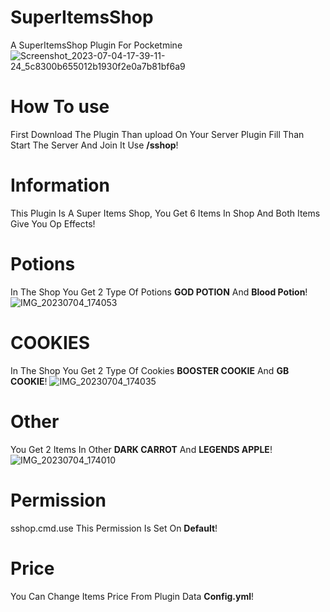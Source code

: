 # SuperItemsShop
A SuperItemsShop Plugin For Pocketmine
![Screenshot_2023-07-04-17-39-11-24_5c8300b655012b1930f2e0a7b81bf6a9](https://github.com/GabBiswajit/SuperItemsShop/assets/121815367/adf0353b-c047-484d-9fa6-deaf122db0b8)
# How To use 
First Download The Plugin Than upload On Your Server Plugin Fill Than Start The Server And Join It Use **/sshop**!
# Information 
This Plugin Is A Super Items Shop, You Get 6 Items In Shop And Both Items Give You Op Effects!
# Potions
In The Shop You Get 2 Type Of Potions **GOD POTION** And **Blood Potion**!
![IMG_20230704_174053](https://github.com/GabBiswajit/SuperItemsShop/assets/121815367/e517606a-f4c3-47a5-9ab2-9b50e8142b62)
# COOKIES
In The Shop You Get 2 Type Of Cookies **BOOSTER COOKIE** And **GB COOKIE**!
![IMG_20230704_174035](https://github.com/GabBiswajit/SuperItemsShop/assets/121815367/cd008bed-bd08-4a41-9c7e-58d66849a8d2)
# Other
You Get 2 Items In Other **DARK CARROT** And **LEGENDS APPLE**!
![IMG_20230704_174010](https://github.com/GabBiswajit/SuperItemsShop/assets/121815367/51b5b2b7-866b-47ba-a4e7-3a09f2d7a6e7)
# Permission
sshop.cmd.use This Permission Is Set On **Default**!
# Price
You Can Change Items Price From Plugin Data **Config.yml**!
